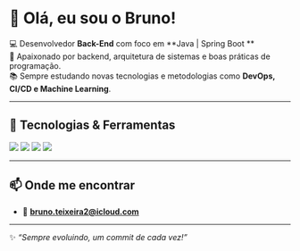 # 👋 Olá, eu sou o Bruno!

💻 Desenvolvedor **Back-End** com foco em **Java | Spring Boot **  
🚀 Apaixonado por backend, arquitetura de sistemas e boas práticas de programação.  
📚 Sempre estudando novas tecnologias e metodologias como **DevOps, CI/CD e Machine Learning**.  

---

## 🚀 Tecnologias & Ferramentas

<p align="left">
  <img src="https://img.shields.io/badge/Java-ED8B00?style=for-the-badge&logo=openjdk&logoColor=white"/>
  <img src="https://img.shields.io/badge/Spring_Boot-6DB33F?style=for-the-badge&logo=springboot&logoColor=white"/>
  <img src="https://img.shields.io/badge/MySQL-005C84?style=for-the-badge&logo=mysql&logoColor=white"/>
  <img src="https://img.shields.io/badge/Git-F05032?style=for-the-badge&logo=git&logoColor=white"/>
</p>

---

## 📫 Onde me encontrar

- 📧 **bruno.teixeira2@icloud.com**  

---

✨ _“Sempre evoluindo, um commit de cada vez!”_


